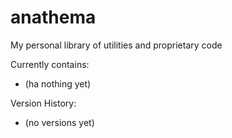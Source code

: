 # anathema
My personal library of utilities and proprietary code

Currently contains:
- (ha nothing yet)

Version History:
- (no versions yet)

